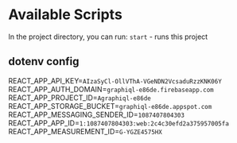 # Available Scripts

In the project directory, you can run:
`start` - runs this project

## dotenv config

REACT_APP_API_KEY=`AIzaSyCl-OllVThA-VGeNDN2VcsaduRzzKNK06Y`
REACT_APP_AUTH_DOMAIN=`graphiql-e86de.firebaseapp.com`
REACT_APP_PROJECT_ID=`Agraphiql-e86de`
REACT_APP_STORAGE_BUCKET=`graphiql-e86de.appspot.com`
REACT_APP_MESSAGING_SENDER_ID=`1087407804303`
REACT_APP_APP_ID=`1:1087407804303:web:2c4c30efd2a375957005fa`
REACT_APP_MEASUREMENT_ID=`G-YGZE4575HX`
